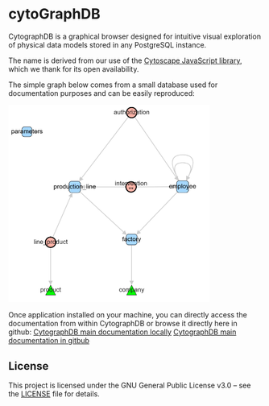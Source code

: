 # cytoGraphDB
CytographDB is a graphical browser designed for intuitive visual exploration of physical data models stored in any PostgreSQL instance.

The name is derived from our use of the [Cytoscape JavaScript library](http://js.cytoscape.org/), which we thank for its open availability.

The simple graph below comes from a small database used for documentation purposes and can be easily reproduced:

<img src="./public/docs/img/simpleGraph.png" alt="simple graph" width="400">


Once application installed on your machine, you can directly access the documentation from within CytographDB or browse it directly here in github:
[CytographDB main documentation locally](./public/docs/main.md)
[CytographDB main documentation in gitbub](https://github.com/pirelaurent/cytographDB/blob/main/public/docs/main.md)

## License

This project is licensed under the GNU General Public License v3.0 – see the [LICENSE](./LICENSE) file for details.

